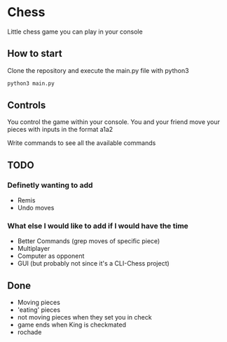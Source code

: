 # Chess
Little chess game you can play in your console

## How to start
Clone the repository and execute the main.py file with python3
```bash
python3 main.py
```
## Controls
You control the game within your console. You and your friend move your pieces with inputs in the format a1a2

Write commands to see all the available commands


## TODO
### Definetly wanting to add
* Remis
* Undo moves
### What else I would like to add if I would have the time
* Better Commands (grep moves of specific piece)
* Multiplayer 
* Computer as opponent
* GUI (but probably not since it's a CLI-Chess project)

## Done
* Moving pieces
* 'eating' pieces
* not moving pieces when they set you in check
* game ends when King is checkmated
* rochade
